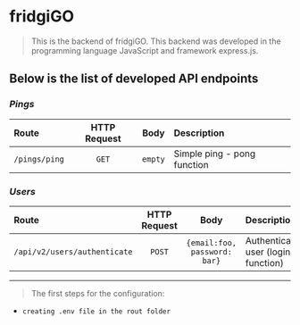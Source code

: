 # fridgiGO

> This is the backend of fridgiGO. This backend was developed in the programming language JavaScript and framework express.js.

## Below is the list of developed API endpoints

### **_Pings_**

| Route         | HTTP Request |  Body   | Description                 |
| :------------ | :----------: | :-----: | :-------------------------- |
| `/pings/ping` |    `GET`     | `empty` | Simple ping - pong function |

### **_Users_**

| Route                        | HTTP Request |             Body             | Description                        |
| :--------------------------- | :----------: | :--------------------------: | :--------------------------------- |
| `/api/v2/users/authenticate` |    `POST`    | `{email:foo, password: bar}` | Authenticate user (login function) |

<hr>

> The first steps for the configuration:

- `creating .env file in the rout folder`
